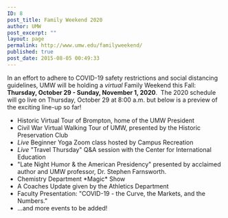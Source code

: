 ```yaml
---
ID: 8
post_title: Family Weekend 2020
author: UMW
post_excerpt: ""
layout: page
permalink: http://www.umw.edu/familyweekend/
published: true
post_date: 2015-08-05 00:49:33
---
```

In an effort to adhere to COVID-19 safety restrictions and social distancing guidelines, UMW will be holding a <em>virtual</em> Family Weekend this Fall: <strong>Thursday, October 29 - Sunday, November 1, 2020</strong>.  The 2020 schedule will go live on Thursday, October 29 at 8:00 a.m. but below is a preview of the exciting line-up so far!
<ul>
 	<li>Historic Virtual Tour of Brompton, home of the UMW President</li>
 	<li>Civil War Virtual Walking Tour of UMW, presented by the Historic Preservation Club</li>
 	<li><em>Live</em> Beginner Yoga Zoom class hosted by Campus Recreation</li>
 	<li><em>Live</em> "Travel Thursday" Q&amp;A session with the Center for International Education</li>
 	<li style="text-align: left">"Late Night Humor &amp; the American Presidency" presented by acclaimed author and UMW professor, Dr. Stephen Farnsworth.</li>
 	<li>Chemistry Department *Magic* Show</li>
 	<li>A Coaches Update given by the Athletics Department</li>
 	<li>Faculty Presentation: "COVID-19 - the Curve, the Markets, and the Numbers."</li>
 	<li>...and more events to be added!</li>
</ul>